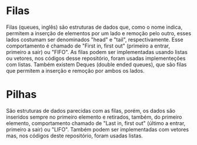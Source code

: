 # Filas

Filas (queues, inglês) são estruturas de dados que, como o nome indica, permitem a inserção de elementos por um lado e remoção pelo outro, esses lados costumam ser denominados "head" e "tail", respectivamente. Esse comportamento é chamado de "First in, first out" (primeiro a entrar, primeiro a sair) ou "FIFO".
As filas podem ser implementadas usando listas ou vetores, nos códigos desse repositório, foram usadas implementeções com listas.
Também existem Deques (double ended queues), que são filas que permitem a inserção e remoção por ambos os lados.

# Pilhas

São estruturas de dados parecidas com as filas, porém, os dados são inseridos sempre no primeiro elemento e retirados, também, do primeiro elemento, comportamento chamado de "Last in, first out" (último a entrar, primeiro a sair) ou "LIFO". Também podem ser implementadas com vetores mas, nos códigos deste repositório, foram usadas listas.
